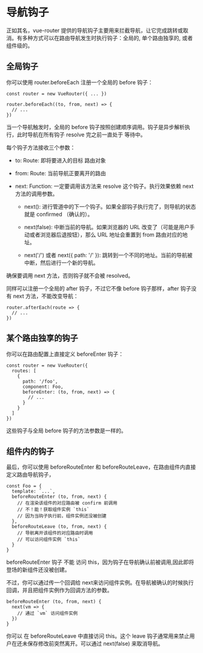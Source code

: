 导航钩子
===========

正如其名，vue-router 提供的导航钩子主要用来拦截导航，让它完成跳转或取消。有多种方式可以在路由导航发生时执行钩子：全局的, 单个路由独享的, 或者组件级的。

## 全局钩子
   
你可以使用 router.beforeEach 注册一个全局的 before 钩子：
 
   ```
   const router = new VueRouter({ ... })
   
   router.beforeEach((to, from, next) => {
     // ...
   })
   ```
   
当一个导航触发时，全局的 before 钩子按照创建顺序调用。钩子是异步解析执行，此时导航在所有钩子 resolve 完之前一直处于 等待中。
   
每个钩子方法接收三个参数：
   
- to: Route: 即将要进入的目标 路由对象
   
- from: Route: 当前导航正要离开的路由
   
- next: Function: 一定要调用该方法来 resolve 这个钩子。执行效果依赖 next 方法的调用参数。
   
    - next(): 进行管道中的下一个钩子。如果全部钩子执行完了，则导航的状态就是 confirmed （确认的）。
   
    - next(false): 中断当前的导航。如果浏览器的 URL 改变了（可能是用户手动或者浏览器后退按钮），那么 URL 地址会重置到 from 路由对应的地址。
   
    - next('/') 或者 next({ path: '/' }): 跳转到一个不同的地址。当前的导航被中断，然后进行一个新的导航。
   
确保要调用 next 方法，否则钩子就不会被 resolved。
   
同样可以注册一个全局的 after 钩子，不过它不像 before 钩子那样，after 钩子没有 next 方法，不能改变导航：
  
   ``` 
   router.afterEach(route => {
     // ...
   })
   ```
   
## 某个路由独享的钩子
   
你可以在路由配置上直接定义 beforeEnter 钩子：
   
   ```
   const router = new VueRouter({
     routes: [
       {
         path: '/foo',
         component: Foo,
         beforeEnter: (to, from, next) => {
           // ...
         }
       }
     ]
   })
   ```
   
   这些钩子与全局 before 钩子的方法参数是一样的。
   
## 组件内的钩子
   
最后，你可以使用 beforeRouteEnter 和 beforeRouteLeave，在路由组件内直接定义路由导航钩子，
   
   ```
   const Foo = {
     template: `...`,
     beforeRouteEnter (to, from, next) {
       // 在渲染该组件的对应路由被 confirm 前调用
       // 不！能！获取组件实例 `this`
       // 因为当钩子执行前，组件实例还没被创建
     },
     beforeRouteLeave (to, from, next) {
       // 导航离开该组件的对应路由时调用
       // 可以访问组件实例 `this`
     }
   }
   ```
   
   beforeRouteEnter 钩子 不能 访问 this，因为钩子在导航确认前被调用,因此即将登场的新组件还没被创建。
   
   不过，你可以通过传一个回调给 next来访问组件实例。在导航被确认的时候执行回调，并且把组件实例作为回调方法的参数。
   
   ```
   beforeRouteEnter (to, from, next) {
     next(vm => {
       // 通过 `vm` 访问组件实例
     })
   }
   ```
   
   你可以 在 beforeRouteLeave 中直接访问 this。这个 leave 钩子通常用来禁止用户在还未保存修改前突然离开。可以通过 next(false) 来取消导航。





